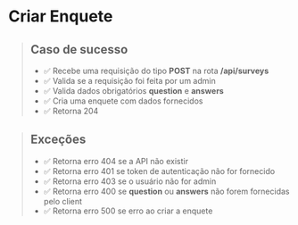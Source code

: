 # Criar Enquete

> ## Caso de sucesso
> - ✅ Recebe uma requisição do tipo **POST** na rota **/api/surveys** 
> - ✅ Valida se a requisição foi feita por um admin
> - ✅ Valida dados obrigatórios **question** e **answers**
> - ✅ Cria uma enquete com dados fornecidos
> - ✅ Retorna 204 

> ## Exceções
> - ✅ Retorna erro 404 se a API não existir
> - ✅ Retorna erro 401 se  token de autenticação não for fornecido
> - ✅ Retorna erro 403 se o usuário não for admin
> - ✅ Retorna erro 400 se **question** ou **answers** não forem fornecidas pelo client
> - ✅ Retorna erro 500 se erro ao criar a enquete